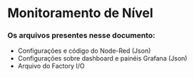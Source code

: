 # Monitoramento de Nível

### Os arquivos presentes nesse documento:

- Configurações e código do Node-Red (Json)
- Configurações sobre dashboard e painéis Grafana (Json)
- Arquivo do Factory I/O
